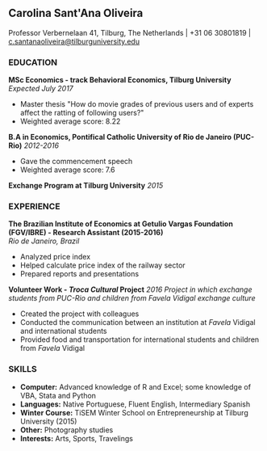 ## Carolina Sant'Ana Oliveira   
Professor Verbernelaan 41, Tilburg, The Netherlands | +31 06 30801819 | c.santanaoliveira@tilburguniversity.edu   

### EDUCATION
**MSc Economics - track Behavioral Economics, Tilburg University** *Expected July 2017*

  - Master thesis "How do movie grades of previous users and of experts affect the ratting of following users?"
  - Weighted average score: 8.22

**B.A in Economics, Pontifical Catholic University of Rio de Janeiro (PUC-Rio)** *2012-2016*

  - Gave the commencement speech
  - Weighted average score: 7.6
  
**Exchange Program at Tilburg University** *2015*

### EXPERIENCE
**The Brazilian Institute of Economics at Getulio Vargas Foundation (FGV/IBRE) - Research Assistant (2015-2016)**            
*Rio de Janeiro, Brazil*         
- Analyzed price index
- Helped calculate price index of the railway sector
- Prepared reports and presentations

**Volunteer Work - *Troca Cultural* Project** *2016*
*Project in which exchange students from PUC-Rio and children from Favela Vidigal exchange culture*
- Created the project with colleagues
- Conducted the communication between an institution at *Favela* Vidigal and international students
- Provided food and transportation for international students and children from *Favela* Vidigal

### SKILLS
- **Computer:** Advanced knowledge of R and Excel; some knowledge of VBA, Stata and Python
- **Languages:** Native Portuguese, Fluent English, Intermediary Spanish
- **Winter Course:** TiSEM Winter School on Entrepreneurship at Tilburg University (2015)
- **Other:** Photography studies
- **Interests:** Arts, Sports, Travelings
